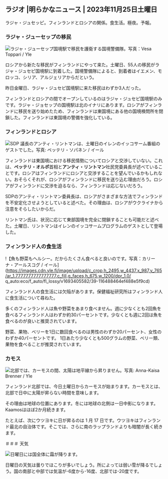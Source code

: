 ## ラジオ \|明らかなニュース \| 2023年11月25日土曜日

ラジャ・ジュセッピ。フィンランドとロシアの関係。食生活。極夜。予報。

### ラジャ・ジューセップの移民

![ラジャ・ジューセップ国境駅で移民を護衛する国境警備隊。写真：Vesa Toppari / Yle](https://images.cdn.yle.fi/image/upload/c_crop,h_2485,w_4434,x_0,y_0/ar_1.7777777777777777,c_fill,g_faces,h_675,w_1200/dpr_1.0/q_auto:eco/f_auto/fl_lossy/v1700923049/39-12066516562050c25bf5)

ロシアから新たな移民がフィンランドにやって来た。土曜日、55人の移民がラジャ・ジュセピ国境駅に到着した。国境警備隊によると、到着者はイエメン、モロッコ、シリア、アルジェリアからだという。

昨日金曜日、ラジャ・ジュセピ国境駅に来た移民はわずか3人だった。

フィンランドとロシアの間でオープンしているのはラジャ・ジュセピ国境駅のみです。ラジャ・ジョセップの国境駅は北のイナリにあります。ロシアがフィンランドに移民を送り始めたため、フィンランドは東国境にある他の国境検問所を閉鎖した。フィンランドは東国境の警備を強化している。

### フィンランドとロシア

![SDP 議長のアンティ・リントマンは、土曜日のイレンのイッコサーム番組のゲストでした。写真: ペッテリ・ソパネン / イール](https://images.cdn.yle.fi/image/upload/c_crop,h_2246,w_3994,x_0,y_219/ar_1.7777777777777777,c_fill,g_faces,h_675,w_1200/dpr_1.0/q_auto:eco/f_auto/fl_lossy/v1700900444/39-12065056561addd4a0a6)

フィンランドは東国境における移民情勢についてロシアと交渉していない。これは、**ペッテリ・オルポ**首相と**アンティ・リントマン**社民党委員長が述べていることです。ロシアはフィンランドにロシアと交渉することを望んでいるかもしれない。おそらくそれが、ロシアがフィンランドに移民を送り込む理由だろう。ロシアがフィンランドに交渉を迫るなら、フィンランドは応じないだろう。

SDPのアンティ・リントマン委員長は、ロシアがさまざまな方法でフィンランドを不安定化させようとしていると述べた。その理由は、ロシアがウクライナから注意をそらしたいからだ。

リントマン氏は、状況に応じて東部国境を完全に閉鎖することも可能だと述べた。土曜日、リントマンはイレンのイッコサームプログラムのゲストとして登場した。

### フィンランド人の食生活

!【魚も野菜もヘルシー。だからたくさん食べると良いのです。写真：カリーナ・アールスコグ / イール](https://images.cdn.yle.fi/image/upload/c_crop,h_2495,w_4437,x_987,y_765/ar_1.7777777777777777,c_fill,g_faces,h_675,w_1200/dpr_1.0/ q_auto:eco/f_auto/fl_lossy/v1693405582/39-116488464ef488e5f9cd)

フィンランド人の食生活には欠陥があります。保健福祉研究所はフィンランド人に食生活について尋ねた。

多くのフィンランド人は魚や野菜をあまり食べません。週に少なくとも2回魚を食べるフィンランド人はわずか約30パーセントです。少なくとも週に2回は魚を食べるのが良いと推奨されています。

野菜、果物、ベリーを1日に数回食べるのは男性のわずか20パーセント、女性のわずか40パーセントです。 1日あたり少なくとも500グラムの野菜、ベリー類、果物を食べることが推奨されています。

### カモス

![北部では、カーモスの間、太陽は地平線から昇りません。写真: Anna-Kaisa Brenner / Yle](https://images.cdn.yle.fi/image/upload/c_crop,h_1944,w_3456,x_0,y_1025/ar_1.7777777777777777,c_fill,g_faces,h_675,w_1200/dpr_1.0/q_auto:eco/f_auto/fl_lossy/v1641653122/39-89980561d9a329301e9)

フィンランド北部では、今日土曜日からカーモスが始まります。カーモスとは、北部で日中に太陽が昇らない時間を意味します。

その理由は地球の位置にあります。冬には地球の北側は一日中影になります。 Kaamosはほぼ2か月続きます。

たとえば、次にウツヨキに日が昇るのは 1 月 17 日です。ウツヨキはフィンランド最北の自治体です。そこでは、さらに南のラップランドよりも暗闇が長く続きます。

＃＃＃ 天気

![日曜日には国全体に霜が降ります。](https://images.cdn.yle.fi/image/upload/c_crop,h_1080,w_1919,x_0,y_0/ar_1.7777777777777777,c_fill,g_faces,h_675,w_1200/dpr_1.0/q_auto:eco/f_auto/fl_lossy/v1700928265/39-120668565621aeb49ab4)

日曜日の天気は曇りでほこりが多いでしょう。所によっては弱い雪が降るでしょう。国の南部と中部では気温が-6度から-16度、北部では-20度です。